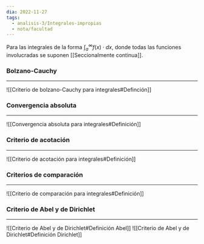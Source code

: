```yaml
---
dia: 2022-11-27
tags:
  - analisis-3/Integrales-impropias
  - nota/facultad
---
```

Para las integrales de la forma $\int_a^\infty f(x) \cdot dx$, donde todas las funciones involucradas se suponen [[Seccionalmente continua]].

### Bolzano-Cauchy
---
![[Criterio de bolzano-Cauchy para integrales#Definción]]


### Convergencia absoluta
---
![[Convergencia absoluta para integrales#Definición]]


### Criterio de acotación
---
![[Criterio de acotación para integrales#Definición]]


### Criterios de comparación
---
![[Criterio de comparación para integrales#Definición]]


### Criterio de Abel y de Dirichlet
---
![[Criterio de Abel y de Dirichlet#Definición Abel]]
![[Criterio de Abel y de Dirichlet#Definición Dirichlet]]
